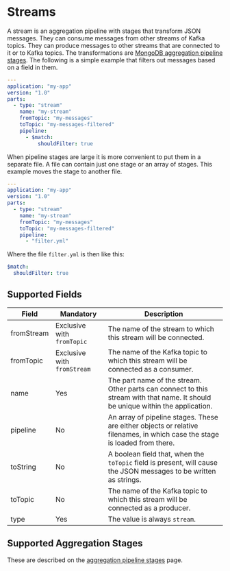 # Streams

A stream is an aggregation pipeline with stages that transform JSON messages. They can consume messages from other streams of Kafka topics. They can produce messages to other streams that are connected to it or to Kafka topics. The transformations are [MongoDB aggregation pipeline stages](https://docs.mongodb.com/manual/reference/operator/aggregation-pipeline/). The following is a simple example that filters out messages based on a field in them.

```yaml
---
application: "my-app"
version: "1.0"
parts:
  - type: "stream"
    name: "my-stream"
    fromTopic: "my-messages"
    toTopic: "my-messages-filtered"
    pipeline:
      - $match:
          shouldFilter: true
```

When pipeline stages are large it is more convenient to put them in a separate file. A file can contain just one stage or an array of stages. This example moves the stage to another file.

```yaml
---
application: "my-app"
version: "1.0"
parts:
  - type: "stream"
    name: "my-stream"
    fromTopic: "my-messages"
    toTopic: "my-messages-filtered"
    pipeline:
      - "filter.yml"
```

Where the file `filter.yml` is then like this:

```yaml
$match:
  shouldFilter: true
```

## Supported Fields

|Field|Mandatory|Description|
|---|---|---|
|fromStream|Exclusive with `fromTopic`|The name of the stream to which this stream will be connected.|
|fromTopic|Exclusive with `fromStream`|The name of the Kafka topic to which this stream will be connected as a consumer.|
|name|Yes|The part name of the stream. Other parts can connect to this stream with that name. It should be unique within the application.|
|pipeline|No|An array of pipeline stages. These are either objects or relative filenames, in which case the stage is loaded from there.|
|toString|No|A boolean field that, when the `toTopic` field is present, will cause the JSON messages to be written as strings.| 
|toTopic|No|The name of the Kafka topic to which this stream will be connected as a producer.|
|type|Yes|The value is always `stream`.|

## Supported Aggregation Stages

These are described on the [aggregation pipeline stages](aggregation_stages.md#aggregation-pipeline-stages) page.